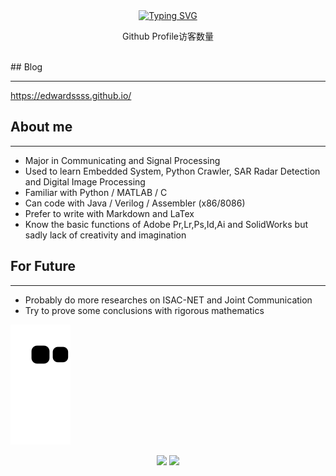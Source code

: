<div align="center">
    <a href="https://github.com/Edwardssss"><img src="https://readme-typing-svg.herokuapp.com?font=Fira+Code&size=40&pause=1000&center=true&vCenter=true&width=870&height=100&lines=%3C+%F0%9F%91%8B%F0%9F%8F%BBHello!+I+am+Edwardssss+%3E" alt="Typing SVG" /></a>
</div>

<div align="center">
    <p>Github Profile访客数量</p>
    <img src=https://profile-counter.glitch.me/Edwardssss/count.svg alt="">
</div>
## Blog

---

https://edwardssss.github.io/

## About me

---

-   Major in Communicating and Signal Processing
-   Used to learn Embedded System, Python Crawler, SAR Radar Detection and Digital Image Processing
-   Familiar with Python / MATLAB / C
-   Can code with Java / Verilog / Assembler (x86/8086)
-   Prefer to write with Markdown and LaTex
-   Know the basic functions of Adobe Pr,Lr,Ps,Id,Ai and SolidWorks but sadly lack of creativity and imagination

## For Future

---

+   Probably do more researches on ISAC-NET and Joint Communication
+   Try to prove some conclusions with rigorous mathematics

![](https://raw.githubusercontent.com/Edwardssss/Edwardssss/output/github-contribution-grid-snake.svg)

<div align="center">
    <img src="https://github-readme-stats-git-masterrstaa-rickstaa.vercel.app/api?username=Edwardssss&theme=tokyonight&show_icons=true" height="200px">
    <img src="https://github-readme-stats-git-masterrstaa-rickstaa.vercel.app/api/top-langs/?username=Edwardssss&layout=compact&theme=tokyonight" height="200px">
<div>
